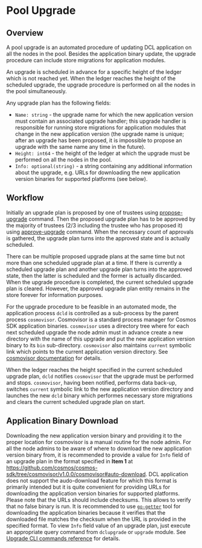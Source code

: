# Pool Upgrade

## Overview

A pool upgrade is an automated procedure of updating DCL application on all the
nodes in the pool. Besides the application binary update, the upgrade procedure
can include store migrations for application modules.

An upgrade is scheduled in advance for a specific height of the ledger which is
not reached yet. When the ledger reaches the height of the scheduled upgrade,
the upgrade procedure is performed on all the nodes in the pool simultaneously.

Any upgrade plan has the following fields:
*   `Name: string` - the upgrade name for which the new application version must
    contain an associated upgrade handler; this upgrade handler is responsible
    for running store migrations for application modules that change in the new
    application version (the upgrade name is unique; after an upgrade has been
    proposed, it is impossible to propose an upgrade with the same name any time
    in the future).
*   `Height: int64` - the height of the ledger at which the upgrade must be
    performed on all the nodes in the pool.
*   `Info: optional(string)` - a string containing any additional information
    about the upgrade, e.g. URLs for downloading the new application version
    binaries for supported platforms (see below).

## Workflow

Initially an upgrade plan is proposed by one of trustees using
[propose-upgrade](./transactions.md#propose_upgrade) command. Then the proposed
upgrade plan has to be approved by the majority of trustees (2/3 including the
trustee who has proposed it) using
[approve-upgrade](./transactions.md#approve_upgrade) command. When the necessary
count of approvals is gathered, the upgrade plan turns into the approved state
and is actually scheduled.

There can be multiple proposed upgrade plans at the same time but not more than
one scheduled upgrade plan at a time. If there is currently a scheduled upgrade
plan and another upgrade plan turns into the approved state, then the latter is
scheduled and the former is actually discarded. When the upgrade procedure is
completed, the current scheduled upgrade plan is cleared. However, the approved
upgrade plan entity remains in the store forever for information purposes.

For the upgrade procedure to be feasible in an automated mode, the application
process `dcld` is controlled as a sub-process by the parent process
`cosmovisor`. Cosmovisor is a standard process manager for Cosmos SDK
application binaries. `cosmovisor` uses a directory tree where for each next
scheduled upgrade the node admin must in advance create a new directory with the
name of this upgrade and put the new application version binary to its `bin`
sub-directory. `cosmovisor` also maintains `current` symbolic link which points
to the current application version directory. See [cosmovisor
documentation](https://github.com/cosmos/cosmos-sdk/tree/cosmovisor/v1.0.0/cosmovisor)
for details.

When the ledger reaches the height specified in the current scheduled upgrade
plan, `dcld` notifies `cosmovisor` that the upgrade must be performed and stops.
`cosmovisor`, having been notified, performs data back-up, switches `current`
symbolic link to the new application version directory and launches the new
`dcld` binary which performes necessary store migrations and clears the current
scheduled upgrade plan on start.

## Application Binary Download

Downloading the new application version binary and providing it to the proper
location for cosmovisor is a manual routine for the node admin. For all the node
admins to be aware of where to download the new application version binary from,
it is recommended to provide a value for `Info` field of an upgrade plan in the
format specified in **Item 1** at
https://github.com/cosmos/cosmos-sdk/tree/cosmovisor/v1.0.0/cosmovisor#auto-download.
DCL application does not support the audo-download feature for which this format
is primarily intended but it is quite convenient for providing URLs for
downloading the application version binaries for supported platforms. Please
note that the URLs should include checksums. This allows to verify that no false
binary is run. It is recommended to use
[`go-getter`](https://github.com/hashicorp/go-getter) tool for downloading the
application binaries because it verifies that the downloaded file matches the
checksum when the URL is provided in the specified format. To view `Info` field
value of an upgrade plan, just execute an appropriate query command from
`dclupgrade` or `upgrade` module. See [Upgrade CLI commands
reference](./transactions.md#upgrade) for details.
